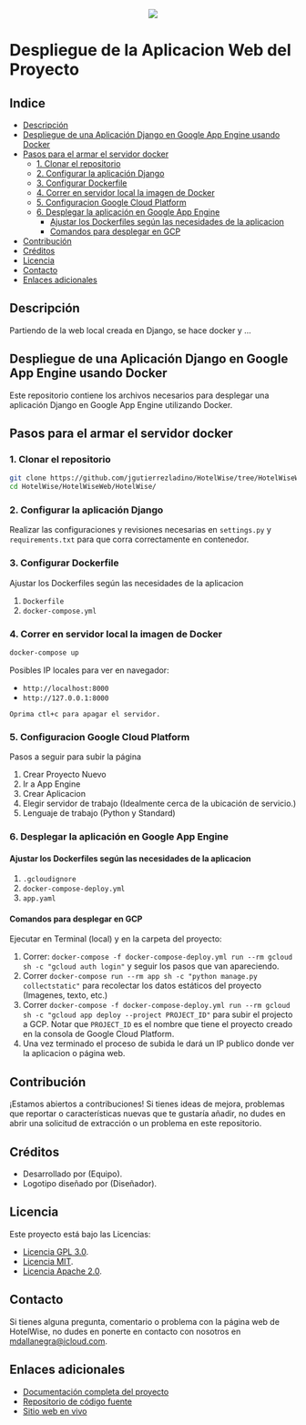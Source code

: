 <p align="center">
    <img src="../_src/HotelWiseLogo.Horizontal.png">
</p>

# Despliegue de la Aplicacion Web del Proyecto <!-- omit in toc --> 

## Indice <!-- omit in toc --> 

- [Descripción](#descripción)
- [Despliegue de una Aplicación Django en Google App Engine usando Docker](#despliegue-de-una-aplicación-django-en-google-app-engine-usando-docker)
- [Pasos para el armar el servidor docker](#pasos-para-el-armar-el-servidor-docker)
  - [1. Clonar el repositorio](#1-clonar-el-repositorio)
  - [2. Configurar la aplicación Django](#2-configurar-la-aplicación-django)
  - [3. Configurar Dockerfile](#3-configurar-dockerfile)
  - [4. Correr en servidor local la imagen de Docker](#4-correr-en-servidor-local-la-imagen-de-docker)
  - [5. Configuracion Google Cloud Platform](#5-configuracion-google-cloud-platform)
  - [6. Desplegar la aplicación en Google App Engine](#6-desplegar-la-aplicación-en-google-app-engine)
    - [Ajustar los Dockerfiles según las necesidades de la aplicacion](#ajustar-los-dockerfiles-según-las-necesidades-de-la-aplicacion)
    - [Comandos para desplegar en GCP](#comandos-para-desplegar-en-gcp)
- [Contribución](#contribución)
- [Créditos](#créditos)
- [Licencia](#licencia)
- [Contacto](#contacto)
- [Enlaces adicionales](#enlaces-adicionales)


## Descripción

Partiendo de la web local creada en Django, se hace docker y ...

## Despliegue de una Aplicación Django en Google App Engine usando Docker

Este repositorio contiene los archivos necesarios para desplegar una aplicación Django en Google App Engine utilizando Docker.

## Pasos para el armar el servidor docker

### 1. Clonar el repositorio

```bash
git clone https://github.com/jgutierrezladino/HotelWise/tree/HotelWiseWeb/HotelWise.git
cd HotelWise/HotelWiseWeb/HotelWise/
```

### 2. Configurar la aplicación Django

Realizar las configuraciones y revisiones necesarias en `settings.py` y `requirements.txt` para que corra correctamente en contenedor.

### 3. Configurar Dockerfile

Ajustar los Dockerfiles según las necesidades de la aplicacion

  1. `Dockerfile`
  2. `docker-compose.yml`

### 4. Correr en servidor local la imagen de Docker

```bash
docker-compose up
```
Posibles IP locales para ver en navegador:
  * `http://localhost:8000`
  * `http://127.0.0.1:8000`

`Oprima ctl+c para apagar el servidor.`

### 5. Configuracion Google Cloud Platform

Pasos a seguir para subir la página

  1. Crear Proyecto Nuevo 
  2. Ir a App Engine
  3. Crear Aplicacion
  4. Elegir servidor de trabajo (Idealmente cerca de la ubicación de servicio.)
  5. Lenguaje de trabajo (Python y Standard)


### 6. Desplegar la aplicación en Google App Engine

#### Ajustar los Dockerfiles según las necesidades de la aplicacion 

  1. `.gcloudignore`
  2. `docker-compose-deploy.yml`
  3. `app.yaml`

#### Comandos para desplegar en GCP

Ejecutar en Terminal (local) y en la carpeta del proyecto:

  1. Correr: `docker-compose -f docker-compose-deploy.yml run --rm gcloud sh -c "gcloud auth login"` y seguir los pasos que van apareciendo.
  2. Correr `docker-compose run --rm app sh -c "python manage.py collectstatic"` para recolectar los datos estáticos del proyecto (Imagenes, texto, etc.)
  3. Correr `docker-compose -f docker-compose-deploy.yml run --rm gcloud sh -c "gcloud app deploy --project PROJECT_ID"` para subir el projecto a GCP. Notar que `PROJECT_ID` es el nombre que tiene el proyecto creado en la consola de Google Cloud Platform.
  4. Una vez terminado el proceso de subida le dará un IP publico donde ver la aplicacion o página web.

## Contribución

¡Estamos abiertos a contribuciones! Si tienes ideas de mejora, problemas que reportar o características nuevas que te gustaría añadir, no dudes en abrir una solicitud de extracción o un problema en este repositorio.

## Créditos

- Desarrollado por (Equipo).
- Logotipo diseñado por (Diseñador).

## Licencia

Este proyecto está bajo las Licencias:

- [Licencia GPL 3.0](LICENSE-GPL).
- [Licencia MIT](LICENSE-MIT).
- [Licencia Apache 2.0](LICENSE-APACHE).

## Contacto

Si tienes alguna pregunta, comentario o problema con la página web de HotelWise, no dudes en ponerte en contacto con nosotros en [mdallanegra@icloud.com](mailto:mdallanegra@icloud.com).

## Enlaces adicionales

- [Documentación completa del proyecto](/HotelWise)
- [Repositorio de código fuente](https://github.com/jgutierrezladino/HotelWise/tree/HotelWiseWeb/HotelWise.git)
- [Sitio web en vivo](https://hotelwiseweb.uk.r.appspot.com)


